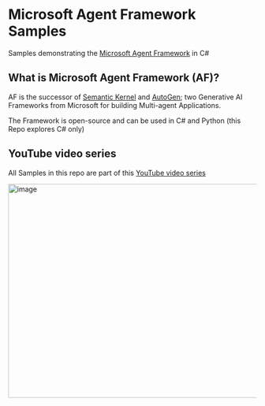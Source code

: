# Microsoft Agent Framework Samples

Samples demonstrating the [Microsoft Agent Framework](https://github.com/microsoft/agent-framework) in C#

## What is Microsoft Agent Framework (AF)?
AF is the successor of [Semantic Kernel]() and [AutoGen](); two Generative AI Frameworks from Microsoft for building Multi-agent Applications.

The Framework is open-source and can be used in C# and Python (this Repo explores C# only)

## YouTube video series

All Samples in this repo are part of this [YouTube video series](https://youtube.com/playlist?list=PLhGl0l5La4sYXjYOBv7h9l7x6qNuW34Cx&si=ukOYLJaSbt9p4hf5)

[<img width="773" height="434" alt="image" src="https://github.com/user-attachments/assets/80f159d4-39b2-4088-b261-87b605fa05d1" />](https://youtube.com/playlist?list=PLhGl0l5La4sYXjYOBv7h9l7x6qNuW34Cx&si=ukOYLJaSbt9p4hf5)



